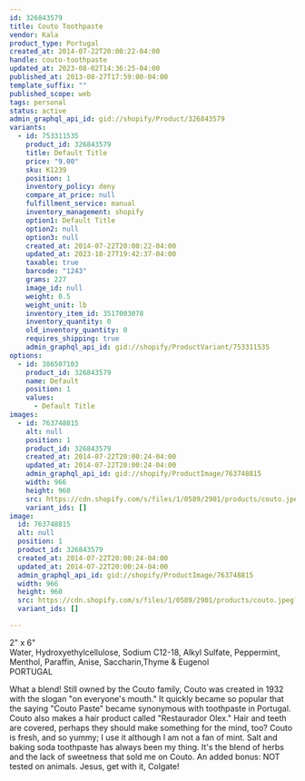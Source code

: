 ```yaml
---
id: 326843579
title: Couto Toothpaste
vendor: Kala
product_type: Portugal
created_at: 2014-07-22T20:00:22-04:00
handle: couto-toothpaste
updated_at: 2023-08-02T14:36:25-04:00
published_at: 2013-08-27T17:59:00-04:00
template_suffix: ""
published_scope: web
tags: personal
status: active
admin_graphql_api_id: gid://shopify/Product/326843579
variants:
  - id: 753311535
    product_id: 326843579
    title: Default Title
    price: "9.00"
    sku: K1239
    position: 1
    inventory_policy: deny
    compare_at_price: null
    fulfillment_service: manual
    inventory_management: shopify
    option1: Default Title
    option2: null
    option3: null
    created_at: 2014-07-22T20:00:22-04:00
    updated_at: 2023-10-27T19:42:37-04:00
    taxable: true
    barcode: "1243"
    grams: 227
    image_id: null
    weight: 0.5
    weight_unit: lb
    inventory_item_id: 3517003078
    inventory_quantity: 0
    old_inventory_quantity: 0
    requires_shipping: true
    admin_graphql_api_id: gid://shopify/ProductVariant/753311535
options:
  - id: 386507103
    product_id: 326843579
    name: Default
    position: 1
    values:
      - Default Title
images:
  - id: 763748815
    alt: null
    position: 1
    product_id: 326843579
    created_at: 2014-07-22T20:00:24-04:00
    updated_at: 2014-07-22T20:00:24-04:00
    admin_graphql_api_id: gid://shopify/ProductImage/763748815
    width: 966
    height: 960
    src: https://cdn.shopify.com/s/files/1/0589/2901/products/couto.jpeg?v=1406073624
    variant_ids: []
image:
  id: 763748815
  alt: null
  position: 1
  product_id: 326843579
  created_at: 2014-07-22T20:00:24-04:00
  updated_at: 2014-07-22T20:00:24-04:00
  admin_graphql_api_id: gid://shopify/ProductImage/763748815
  width: 966
  height: 960
  src: https://cdn.shopify.com/s/files/1/0589/2901/products/couto.jpeg?v=1406073624
  variant_ids: []

---
```


2" x 6"  
Water, Hydroxyethylcellulose, Sodium C12-18, Alkyl Sulfate, Peppermint, Menthol, Paraffin, Anise, Saccharin,Thyme & Eugenol  
PORTUGAL

What a blend! Still owned by the Couto family, Couto was created in 1932 with the slogan "on everyone's mouth." It quickly became so popular that the saying "Couto Paste" became synonymous with toothpaste in Portugal. Couto also makes a hair product called "Restaurador Olex." Hair and teeth are covered, perhaps they should make something for the mind, too? Couto is fresh, and so yummy; I use it although I am not a fan of mint. Salt and baking soda toothpaste has always been my thing. It's the blend of herbs and the lack of sweetness that sold me on Couto. An added bonus: NOT tested on animals. Jesus, get with it, Colgate!